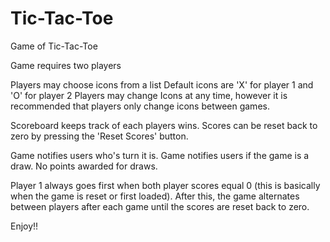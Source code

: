 # Tic-Tac-Toe

Game of Tic-Tac-Toe 

Game requires two players 

Players may choose icons from a list
Default icons are 'X' for player 1 and 'O' for player 2
Players may change Icons at any time, however it is recommended that players only change icons between games. 

Scoreboard keeps track of each players wins.
Scores can be reset back to zero by pressing the 'Reset Scores' button.  

Game notifies users who's turn it is.
Game notifies users if the game is a draw.
No points awarded for draws. 

Player 1 always goes first when both player scores equal 0 (this is basically when the game is reset or first loaded). 
After this, the game alternates between players after each game until the scores are reset back to zero.

Enjoy!!